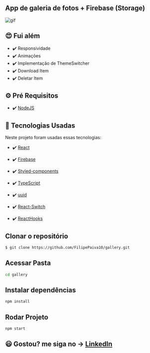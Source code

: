 ## App de galeria de fotos + Firebase (Storage)

<img src="./github/AppGallery.gif" alt="gif">

## 😍 Fui além 

-  ✔️ Responsividade
-  ✔️ Animações
-  ✔️ Implementação de ThemeSwitcher
-  ✔️ Download Item
-  ✔️ Deletar Item

## ⚙ Pré Requisitos

- ✔️ [NodeJS](https://nodejs.org/en/download/)

## 🚀 Tecnologias Usadas

Neste projeto foram usadas essas tecnologias:

- ✔️ [React](https://pt-br.reactjs.org/)

- ✔️ [Firebase](https://firebase.google.com/docs/build?hl=pt-br)

- ✔️ [Styled-components](https://styled-components.com/docs/basics#installation)

- ✔️ [TypeScript](https://www.typescriptlang.org/)

- ✔️ [uuid](https://www.npmjs.com/package/uuid)

- ✔️ [React-Switch](https://www.npmjs.com/package/react-switch)

- ✔️ [ReactHooks](https://pt-br.reactjs.org/)

## Clonar o repositório
```bash
$ git clone https://github.com/FilipePaiva10/gallery.git
```

## Acessar Pasta
```bash
cd gallery
```

## Instalar dependências
```bash
npm install
```

## Rodar Projeto
```bash
npm start
```

## 😃 Gostou? me siga no -> [Linkedln](https://www.linkedin.com/in/filipepaiva10/)
